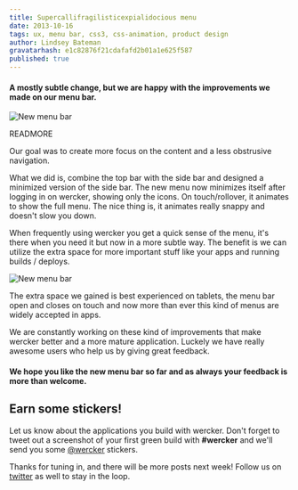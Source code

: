 ```yaml
---
title: Supercallifragilisticexpialidocious menu
date: 2013-10-16
tags: ux, menu bar, css3, css-animation, product design
author: Lindsey Bateman
gravatarhash: e1c82876f21cdafafd2b01a1e625f587
published: true
---
```


<h4 class="subheader">
A mostly subtle change, but we are happy
with the improvements we made on our menu bar.
</h4>

![New menu bar](/images/posts/new-menubar/new-menubar.jpg)

READMORE

Our goal was to create more focus on the content and a less obstrusive navigation.

What we did is, combine the top bar with the side bar and designed a minimized version of the side bar.
The new menu now minimizes itself after logging in on wercker, showing only the icons.
On touch/rollover, it animates to show the full menu. The nice thing is, it animates really snappy
and doesn't slow you down.

When frequently using wercker you get a quick sense of the menu, it's there when you need it but now
in a more subtle way. The benefit is we can utilize the extra space for more important stuff like
your apps and running builds / deploys.

![New menu bar](/images/posts/new-menubar/new-menubar-ipad.jpg)

The extra space we gained is best experienced on tablets, the menu bar open and closes on touch and
now more than ever this kind of menus are widely accepted in apps.

We are constantly working on these kind of improvements that make wercker better and a more mature application.
Luckely we have really awesome users who help us by giving great feedback.

<h4 class="subheader highlight">
We hope you like the new menu bar so far and as always your feedback is more than welcome.
</h4>

## Earn some stickers!

Let us know about the applications you build with wercker. Don't forget to tweet out a screenshot of your first green build with **#wercker** and we'll send you some [@wercker](http://twitter.com/wercker) stickers.

Thanks for tuning in, and there will be more posts next week! Follow us on [twitter](http://twitter.com/wercker) as well to stay in the loop.
